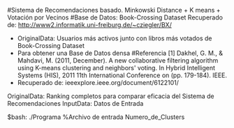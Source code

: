 #Sistema de Recomendaciones basado.
Minkowski Distance + K means + Votación por Vecinos
#Base de Datos:
 Book-Crossing Dataset
 Recuperado de: http://www2.informatik.uni-freiburg.de/~cziegler/BX/
* OriginalData: Usuarios más activos junto con libros más votados de Book-Crossing Dataset
* Para obtener una Base de Datos densa
#Referencia
[1] Dakhel, G. M., & Mahdavi, M. (2011, December). A new collaborative filtering algorithm using K-means clustering and neighbors' voting. In Hybrid Intelligent Systems (HIS), 2011 11th International Conference on (pp. 179-184). IEEE.
* Recuperado de: ieeexplore.ieee.org/document/6122101/

OriginalData: Ranking completos para comparar eficacia del Sistema de Recomendaciones
InputData:    Datos de Entrada

$bash: ./Programa %Archivo de entrada Numero_de_Clusters
